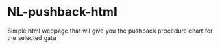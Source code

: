 # NL-pushback-html
Simple html webpage that wil give you the pushback procedure chart for the selected gate
